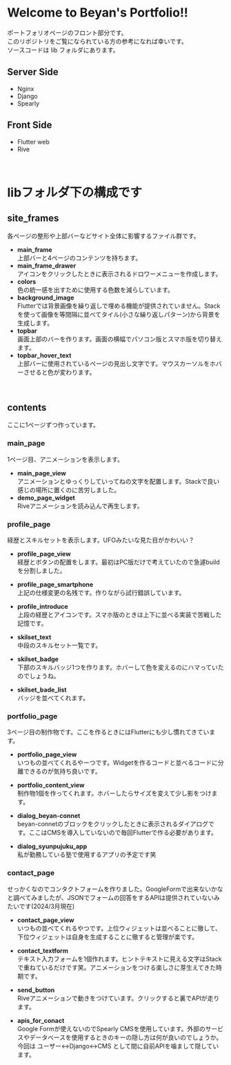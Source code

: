 # Welcome to Beyan's Portfolio!!

ポートフォリオページのフロント部分です。<br>
このリポジトリをご覧になられている方の参考になれば幸いです。<br>
ソースコードは lib フォルダにあります。
<br>

## Server Side
- Nginx 
- Django
- Spearly

## Front Side
- Flutter web
- Rive

<br>

# libフォルダ下の構成です

## site_frames
各ページの整形や上部バーなどサイト全体に影響するファイル群です。

- **main_frame** <br> 上部バーと4ページのコンテンツを持ちます。
- **main_frame_drawer** <br> アイコンをクリックしたときに表示されるドロワーメニューを作成します。
- **colors** <br> 色の統一感を出すために使用する色数を減らしています。
- **background_image** <br> Flutterでは背景画像を繰り返しで埋める機能が提供されていません。Stackを使って画像を等間隔に並べてタイル(小さな繰り返しパターン)から背景を生成します。
- **topbar** <br> 画面上部のバーを作ります。画面の横幅でパソコン版とスマホ版を切り替えます。
- **topbar_hover_text** <br> 上部バーに使用されているページの見出し文字です。マウスカーソルをホバーさせると色が変わります。

<br>

## contents
ここに1ページずつ作っています。

### main_page
1ページ目、アニメーションを表示します。

- **main_page_view** <br> アニメーションとゆっくりしていってねの文字を配置します。Stackで良い感じの場所に置くのに苦労しました。
- **demo_page_widget** <br> Riveアニメーションを読み込んで再生します。

### profile_page
経歴とスキルセットを表示します。UFOみたいな見た目がかわいい？

- **profile_page_view** <br> 経歴とボタンの配置をします。最初はPC版だけで考えていたので急遽buildを分割しました。

- **profile_page_smartphone** <br> 上記の仕様変更の名残です。作りながら試行錯誤しています。

- **profile_introduce** <br> 上段の経歴とアイコンです。スマホ版のときは上下に並べる実装で苦戦した記憶です。

- **skilset_text** <br> 中段のスキルセット一覧です。

- **skilset_badge** <br> 下部のスキルバッジ1つを作ります。ホバーして色を変えるのにハマっていたのでしょうね。

- **skilset_bade_list** <br> バッジを並べてくれます。

### portfolio_page
3ページ目の制作物です。ここを作るときにはFlutterにも少し慣れてきています。

- **portfolio_page_view** <br> いつもの並べてくれるやーつです。Widgetを作るコードと並べるコードに分離できるのが気持ち良いです。

- **portfolio_content_view** <br> 制作物1個を作ってくれます。ホバーしたらサイズを変えて少し影をつけます。

- **dialog_beyan-connet** <br> beyan-connetのブロックをクリックしたときに表示されるダイアログです。ここはCMSを導入していないので毎回Flutterで作る必要があります。

- **dialog_syunpujuku_app** <br> 私が勤務している塾で使用するアプリの予定です笑

### contact_page
せっかくなのでコンタクトフォームを作りました。GoogleFormで出来ないかなと調べてみましたが、JSONでフォームの回答をするAPIは提供されていないみたいです(2024/3月現在)

- **contact_page_view** <br> いつもの並べてくれるやつです。上位ウィジェットは並べることに徹して、下位ウィジェットは自身を生成することに徹すると管理が楽です。

- **contact_textform** <br> テキスト入力フォームを1個作れます。ヒントテキストに見える文字はStackで重ねているだけです笑。アニメーションをつける楽しさに芽生えてきた時期です。

- **send_button** <br> Riveアニメーションで動きをつけています。クリックすると裏でAPIが走ります。

- **apis_for_conact** <br> Google Formが使えないのでSpearly CMSを使用しています。外部のサービスやデータベースを使用するときのキーの隠し方は何が良いのでしょうか。今回は ユーザー↔Django↔CMS として間に自前APIを噛まして隠しています。
